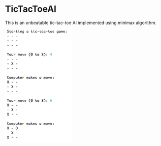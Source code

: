 # TicTacToeAI
This is an unbeatable tic-tac-toe AI implemented using minimax algorithm.  
  
![alt-tag](Image/screenshot.png)
